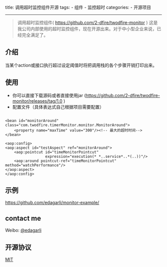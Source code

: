 title: 调用超时监控组件开源
tags:
    - 组件
    - 监控超时
categories:
    - 开源项目

---

> 调用超时监控组件( https://github.com/2-dfire/twodfire-monitor )
> 这是我公司内部使用的超时监控组件，现在开源出来。对于中小型企业来说，已经完全满足了。

## 介绍

当某个action或接口执行超过设定阈值时将把调用栈的各个步骤开销打印出来。

<!-- more -->

## 使用

* 你可以直接下载源码或者直接使用jar (https://github.com/2-dfire/twodfire-monitor/releases/tag/1.0 )
* 配置文件（具体表达式自己根据项目需要配置）


```

<bean id="monitorAround" class="com.twodfire.timerMonitor.monitor.MonitorAround">
    <property name="maxTime" value="300"/><!-- 最大的超时时间-->
</bean>

<aop:config>
<aop:aspect id="testAspect" ref="monitorAround">
    <aop:pointcut id="timeMonitorPointcut"
                  expression="execution(* *..service*..*(..))"/>
    <aop:around pointcut-ref="timeMonitorPointcut" method="watchPerformance"/>
</aop:aspect>
</aop:config>

```

## 示例

https://github.com/edagarli/monitor-example/


## contact me ##

Weibo: [@edagarli](http://weibo.com/edagarli)

## 开源协议

[MIT](https://github.com/2-dfire/twodfire-monitor/blob/master/LICENSE)
